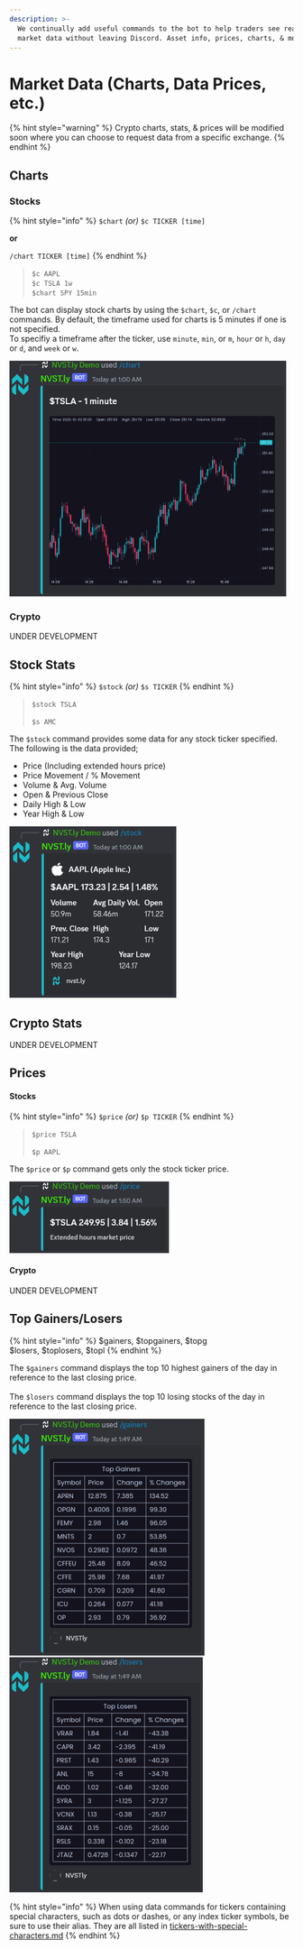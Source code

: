 ```yaml
---
description: >-
  We continually add useful commands to the bot to help traders see real time
  market data without leaving Discord. Asset info, prices, charts, & more.
---
```


# Market Data (Charts, Data Prices, etc.)

{% hint style="warning" %}
Crypto charts, stats, & prices will be modified soon where you can choose to request data from a specific exchange.
{% endhint %}

## Charts

### Stocks

{% hint style="info" %}
`$chart` _(or)_ `$c TICKER [time]`

**or**

`/chart TICKER [time]`
{% endhint %}

> `$c AAPL`\
> `$c TSLA 1w`\
> `$chart SPY 15min`

The bot can display stock charts by using the `$chart`, `$c`, or `/chart` commands. By default, the timeframe used for charts is 5 minutes if one is not specified.\
To specifiy a timeframe after the ticker, use `minute`, `min`, or `m`, `hour` or `h`, `day` or `d`, and `week` or `w`.

![](<../.gitbook/assets/image (246).png>)

### Crypto

UNDER DEVELOPMENT

## Stock Stats

{% hint style="info" %}
`$stock` _(or)_ `$s TICKER`
{% endhint %}

> `$stock TSLA`
>
> `$s AMC`

The `$stock` command provides some data for any stock ticker specified. The following is the data provided;

* Price (Including extended hours price)
* Price Movement / % Movement
* Volume & Avg. Volume
* Open & Previous Close
* Daily High & Low
* Year High & Low

![](<../.gitbook/assets/image (247).png>)

## Crypto Stats

UNDER DEVELOPMENT

## Prices

#### Stocks

{% hint style="info" %}
`$price` _(or)_ `$p TICKER`
{% endhint %}

> `$price TSLA`
>
> `$p AAPL`

The `$price` or `$p` command gets only the stock ticker price.

![](<../.gitbook/assets/image (6) (1).png>)

#### Crypto

UNDER DEVELOPMENT

## Top Gainers/Losers

{% hint style="info" %}
$gainers, $topgainers, $topg\
$losers, $toplosers, $topl
{% endhint %}

The `$gainers` command displays the top 10 highest gainers of the day in reference to the last closing price.\
\
The `$losers` command displays the top 10 losing stocks of the day in reference to the last closing price.

![](<../.gitbook/assets/image (4) (1).png>)![](<../.gitbook/assets/image (5) (1).png>)



{% hint style="info" %}
When using data commands for tickers containing special characters, such as dots or dashes, or any index ticker symbols, be sure to use their alias. They are all listed in [tickers-with-special-characters.md](../submit-stocks-options-trades-on-discord/tickers-with-special-characters.md "mention")
{% endhint %}

